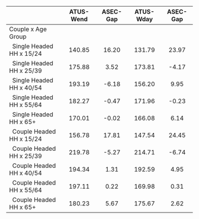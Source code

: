 
|                      |    ATUS-Wend |     ASEC-Gap |    ATUS-Wday |     ASEC-Gap |
| -------------------- | :----------: | :----------: | :----------: | :----------: |
| Couple x Age Group   |              |              |              |              |
| &nbsp;&nbsp;Single Headed HH x 15/24 |       140.85 |        16.20 |       131.79 |        23.97 |
| &nbsp;&nbsp;Single Headed HH x 25/39 |       175.88 |         3.52 |       173.81 |        -4.17 |
| &nbsp;&nbsp;Single Headed HH x 40/54 |       193.19 |        -6.18 |       156.20 |         9.95 |
| &nbsp;&nbsp;Single Headed HH x 55/64 |       182.27 |        -0.47 |       171.96 |        -0.23 |
| &nbsp;&nbsp;Single Headed HH x 65+ |       170.01 |        -0.02 |       166.08 |         6.14 |
| &nbsp;&nbsp;Couple Headed HH x 15/24 |       156.78 |        17.81 |       147.54 |        24.45 |
| &nbsp;&nbsp;Couple Headed HH x 25/39 |       219.78 |        -5.27 |       214.71 |        -6.74 |
| &nbsp;&nbsp;Couple Headed HH x 40/54 |       194.34 |         1.31 |       192.59 |         4.95 |
| &nbsp;&nbsp;Couple Headed HH x 55/64 |       197.11 |         0.22 |       169.98 |         0.31 |
| &nbsp;&nbsp;Couple Headed HH x 65+ |       180.23 |         5.67 |       175.67 |         2.62 |

